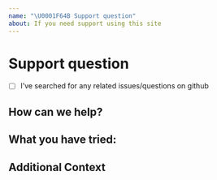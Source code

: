 ```yaml
---
name: "\U0001F64B Support question"
about: If you need support using this site
---
```


# Support question

- [ ] I’ve searched for any related issues/questions on github

## How can we help?

<!--
        Describe what you are stuck on, what you have tried, and how you would like us to help.
-->

## What you have tried:

<!--
       Describe in detail what you need help with
 -->


## Additional Context
<!--
        Add any other context or screenshots about the request here
-->

<!--
       Thanks for reaching out!  We are happy to help and will get back to you as soon as possible 😸
-->
